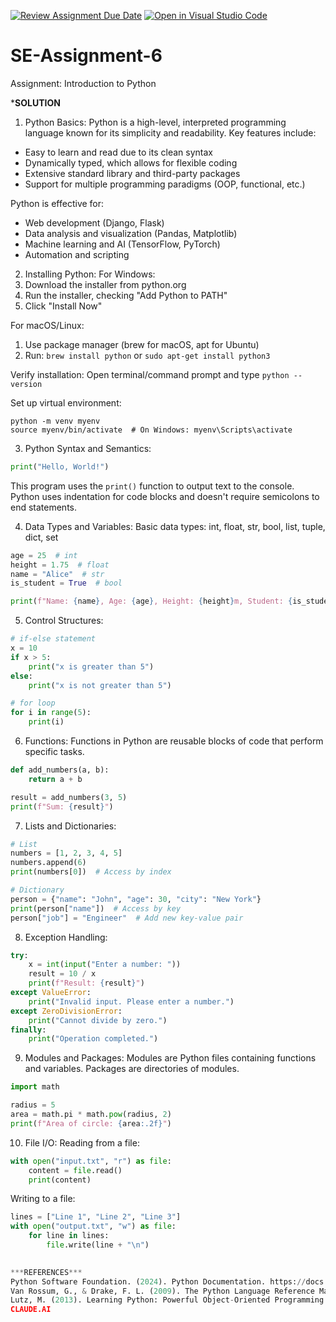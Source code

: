 [![Review Assignment Due Date](https://classroom.github.com/assets/deadline-readme-button-22041afd0340ce965d47ae6ef1cefeee28c7c493a6346c4f15d667ab976d596c.svg)](https://classroom.github.com/a/WfNmjXUk)
[![Open in Visual Studio Code](https://classroom.github.com/assets/open-in-vscode-2e0aaae1b6195c2367325f4f02e2d04e9abb55f0b24a779b69b11b9e10269abc.svg)](https://classroom.github.com/online_ide?assignment_repo_id=15338169&assignment_repo_type=AssignmentRepo)
# SE-Assignment-6
 Assignment: Introduction to Python


 ***SOLUTION**

1. Python Basics:
Python is a high-level, interpreted programming language known for its simplicity and readability. Key features include:

- Easy to learn and read due to its clean syntax
- Dynamically typed, which allows for flexible coding
- Extensive standard library and third-party packages
- Support for multiple programming paradigms (OOP, functional, etc.)

Python is effective for:
- Web development (Django, Flask)
- Data analysis and visualization (Pandas, Matplotlib)
- Machine learning and AI (TensorFlow, PyTorch)
- Automation and scripting

2. Installing Python:
For Windows:
1. Download the installer from python.org
2. Run the installer, checking "Add Python to PATH"
3. Click "Install Now"

For macOS/Linux:
1. Use package manager (brew for macOS, apt for Ubuntu)
2. Run: `brew install python` or `sudo apt-get install python3`

Verify installation: Open terminal/command prompt and type `python --version`

Set up virtual environment:
```
python -m venv myenv
source myenv/bin/activate  # On Windows: myenv\Scripts\activate
```

3. Python Syntax and Semantics:
```python
print("Hello, World!")
```
This program uses the `print()` function to output text to the console. Python uses indentation for code blocks and doesn't require semicolons to end statements.

4. Data Types and Variables:
Basic data types: int, float, str, bool, list, tuple, dict, set

```python
age = 25  # int
height = 1.75  # float
name = "Alice"  # str
is_student = True  # bool

print(f"Name: {name}, Age: {age}, Height: {height}m, Student: {is_student}")
```

5. Control Structures:
```python
# if-else statement
x = 10
if x > 5:
    print("x is greater than 5")
else:
    print("x is not greater than 5")

# for loop
for i in range(5):
    print(i)
```

6. Functions:
Functions in Python are reusable blocks of code that perform specific tasks.

```python
def add_numbers(a, b):
    return a + b

result = add_numbers(3, 5)
print(f"Sum: {result}")
```

7. Lists and Dictionaries:
```python
# List
numbers = [1, 2, 3, 4, 5]
numbers.append(6)
print(numbers[0])  # Access by index

# Dictionary
person = {"name": "John", "age": 30, "city": "New York"}
print(person["name"])  # Access by key
person["job"] = "Engineer"  # Add new key-value pair
```

8. Exception Handling:
```python
try:
    x = int(input("Enter a number: "))
    result = 10 / x
    print(f"Result: {result}")
except ValueError:
    print("Invalid input. Please enter a number.")
except ZeroDivisionError:
    print("Cannot divide by zero.")
finally:
    print("Operation completed.")
```

9. Modules and Packages:
Modules are Python files containing functions and variables. Packages are directories of modules.

```python
import math

radius = 5
area = math.pi * math.pow(radius, 2)
print(f"Area of circle: {area:.2f}")
```

10. File I/O:
Reading from a file:
```python
with open("input.txt", "r") as file:
    content = file.read()
    print(content)
```

Writing to a file:
```python
lines = ["Line 1", "Line 2", "Line 3"]
with open("output.txt", "w") as file:
    for line in lines:
        file.write(line + "\n")
        

***REFERENCES***
Python Software Foundation. (2024). Python Documentation. https://docs.python.org/3/
Van Rossum, G., & Drake, F. L. (2009). The Python Language Reference Manual. Network Theory Ltd.
Lutz, M. (2013). Learning Python: Powerful Object-Oriented Programming. O'Reilly Media, Inc.
CLAUDE.AI